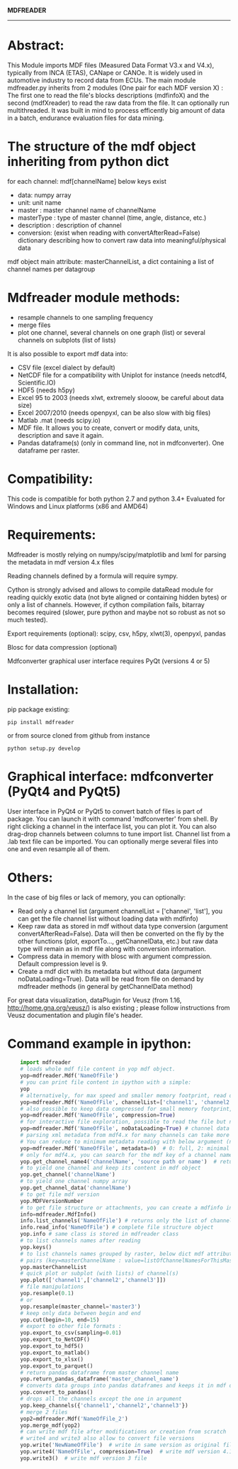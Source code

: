 **MDFREADER**
**************

Abstract:
=========
This Module imports MDF files (Measured Data Format V3.x and V4.x), typically from INCA (ETAS), CANape or CANOe. It is widely used in automotive industry to record data from ECUs. The main module mdfreader.py inherits from 2 modules (One pair for each MDF version X) : The first one to read the file's blocks descriptions (mdfinfoX) and the second (mdfXreader) to read the raw data from the file. It can optionally run multithreaded. It was built in mind to process efficently big amount of data in a batch, endurance evaluation files for data mining.

The structure of the mdf object inheriting from python dict
===========================================================
for each channel: mdf[channelName] below keys exist
* data: numpy array
* unit: unit name
* master : master channel name of channelName
* masterType : type of master channel (time, angle, distance, etc.)
* description : description of channel
* conversion: (exist when reading with convertAfterRead=False) dictionary describing how to convert raw data into meaningful/physical data

mdf object main attribute: masterChannelList, a dict containing a list of channel names per datagroup


Mdfreader module methods:
=========================
* resample channels to one sampling frequency
* merge files
* plot one channel, several channels on one graph (list) or several channels on subplots (list of lists)

It is also possible to export mdf data into:
* CSV file (excel dialect by default)
* NetCDF file for a compatibility with Uniplot for instance (needs netcdf4, Scientific.IO)
* HDF5 (needs h5py)
* Excel 95 to 2003 (needs xlwt, extremely slooow, be careful about data size)
* Excel 2007/2010 (needs openpyxl, can be also slow with big files)
* Matlab .mat (needs scipy.io)
* MDF file. It allows you to create, convert or modify data, units, description and save it again.
* Pandas dataframe(s) (only in command line, not in mdfconverter). One dataframe per raster.

Compatibility:
==============
This code is compatible for both python 2.7 and python 3.4+
Evaluated for Windows and Linux platforms (x86 and AMD64)

Requirements:
=============
Mdfreader is mostly relying on numpy/scipy/matplotlib and lxml for parsing the metadata in mdf version 4.x files

Reading channels defined by a formula will require sympy.

Cython is strongly advised and allows to compile dataRead module for reading quickly exotic data (not byte aligned or containing hidden bytes) or only a list of channels. However, if cython compilation fails, bitarray becomes required (slower, pure python and maybe not so robust as not so much tested).

Export requirements (optional): scipy, csv, h5py, xlwt(3), openpyxl, pandas

Blosc for data compression (optional)

Mdfconverter graphical user interface requires PyQt (versions 4 or 5)

Installation:
=============
pip package existing:
```shell
pip install mdfreader
```
or from source cloned from github from instance
```shell
python setup.py develop
```

Graphical interface: mdfconverter (PyQt4 and PyQt5)
==================================
User interface in PyQt4 or PyQt5 to convert batch of files is part of package. You can launch it with command 'mdfconverter' from shell. By right clicking a channel in the interface list, you can plot it. You can also drag-drop channels between columns to tune import list. Channel list from a .lab text file can be imported. You can optionally merge several files into one and even resample all of them.

Others:
=======
In the case of big files or lack of memory, you can optionally:
* Read only a channel list (argument channelList = ['channel', 'list'], you can get the file channel list without loading data with mdfinfo)
* Keep raw data as stored in mdf without data type conversion (argument convertAfterRead=False). Data will then be converted on the fly by the other functions (plot, exportTo..., getChannelData, etc.) but raw data type will remain as in mdf file along with conversion information.
* Compress data in memory with blosc with argument compression. Default compression level is 9.
* Create a mdf dict with its metadata but without data (argument noDataLoading=True). Data will be read from file on demand by mdfreader methods (in general by getChannelData method)

For great data visualization, dataPlugin for Veusz (from 1.16, http://home.gna.org/veusz/) is also existing ; please follow instructions from Veusz documentation and plugin file's header.

Command example in ipython:
===========================
```python
    import mdfreader
    # loads whole mdf file content in yop mdf object.
    yop=mdfreader.Mdf('NameOfFile')
    # you can print file content in ipython with a simple:
    yop
    # alternatively, for max speed and smaller memory footprint, read only few channels
    yop=mdfreader.Mdf('NameOfFile', channelList=['channel1', 'channel2'], convertAfterRead=False)
    # also possible to keep data compressed for small memory footprint, using Blosc module
    yop=mdfreader.Mdf('NameOfFile', compression=True)
    # for interactive file exploration, possible to read the file but not its data to save memory
    yop=mdfreader.Mdf('NameOfFile', noDataLoading=True) # channel data will be loaded from file if needed
    # parsing xml metadata from mdf4.x for many channels can take more than just reading data.
    # You can reduce to minimum metadata reading with below argument (no source information, attachment, etc.) 
    yop=mdfreader.Mdf('NameOfFile', metadata=0)  # 0: full, 2: minimal
    # only for mdf4.x, you can search for the mdf key of a channel name that can have been recorded by different sources
    yop.get_channel_name4('channelName', 'source path or name')  # returns list of mdf keys
    # to yield one channel and keep its content in mdf object
    yop.get_channel('channelName')
    # to yield one channel numpy array
    yop.get_channel_data('channelName')
    # to get file mdf version
    yop.MDFVersionNumber
    # to get file structure or attachments, you can create a mdfinfo instance
    info=mdfreader.MdfInfo()
    info.list_channels('NameOfFile') # returns only the list of channels
    info.read_info('NameOfFile') # complete file structure object
    yop.info # same class is stored in mdfreader class
    # to list channels names after reading
    yop.keys()
    # to list channels names grouped by raster, below dict mdf attribute contains
    # pairs (key=masterChannelName : value=listOfChannelNamesForThisMaster)
    yop.masterChannelList
    # quick plot or subplot (with lists) of channel(s)
    yop.plot(['channel1',['channel2','channel3']])
    # file manipulations
    yop.resample(0.1)
    # or
    yop.resample(master_channel='master3')
    # keep only data between begin and end
    yop.cut(begin=10, end=15)
    # export to other file formats :
    yop.export_to_csv(sampling=0.01)
    yop.export_to_NetCDF()
    yop.export_to_hdf5()
    yop.export_to_matlab()
    yop.export_to_xlsx()
    yop.export_to_parquet()
    # return pandas dataframe from master channel name
    yop.return_pandas_dataframe('master_channel_name')
    # converts data groups into pandas dataframes and keeps it in mdf object
    yop.convert_to_pandas()
    # drops all the channels except the one in argument
    yop.keep_channels({'channel1','channel2','channel3'})
    # merge 2 files
    yop2=mdfreader.Mdf('NameOfFile_2')
    yop.merge_mdf(yop2)
    # can write mdf file after modifications or creation from scratch
    # write4 and write3 also allow to convert file versions
    yop.write('NewNameOfFile')  # write in same version as original file after modifications
    yop.write4('NameOfFile', compression=True)  # write mdf version 4.1 file, data compressed
    yop.write3()  # write mdf version 3 file
```